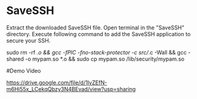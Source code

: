 # SaveSSH

Extract the downloaded SaveSSH file. Open terminal in the "SaveSSH" directory.
Execute following command to add the SaveSSH application to secure your SSH.

sudo rm -rf *.o && gcc -fPIC -fno-stack-protector -c src/*.c -Wall && gcc -shared -o mypam.so *.o && sudo cp mypam.so /lib/security/mypam.so

#Demo Video

https://drive.google.com/file/d/1lvZEfN-m6Hi55x_LCekqQbzy3N4BEvad/view?usp=sharing
